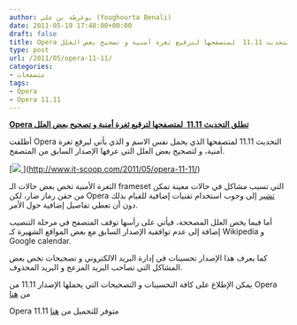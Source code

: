 ```yaml
---
author: يوغرطة بن علي (Youghourta Benali)
date: 2011-05-19 17:48:00+00:00
draft: false
title: Opera تطلق التحديث 11.11  لمتصفحها لترقيع ثغرة أمنية و تصحيح بعض العلل
type: post
url: /2011/05/opera-11-11/
categories:
- متصفحات
tags:
- Opera
- Opera 11.11
---
```


[**Opera تطلق التحديث 11.11  لمتصفحها لترقيع ثغرة أمنية و تصحيح بعض العلل**](http://www.it-scoop.com/2011/05/opera-11-11/)


أطلقت Opera التحديث 11.11 لمتصفحها الذي يحمل نفس الاسم و الذي يأتي ليرقع ثغرة أمنية، و لتصحيح بعض العلل التي عرفها الإصدار السابق من المتصفح.

[[![](http://www.it-scoop.com/wp-content/uploads/2011/05/Opera_512x512.png)
](http://www.it-scoop.com/2011/05/opera-11-11/)](http://www.it-scoop.com/2011/05/opera-11-11/)

الثغرة الأمنية تخص بعض حالات الـ frameset التي تسبب مشاكل في حالات معينة تمكن من حقن رماز ضار، لكن Opera [تشير](http://www.opera.com/support/kb/view/992/) إلى وجوب استخدام تقنيات إضافية للقيام بذلك دون أن تعطي تفاصيل إضافية حول الأمر.

أما فيما يخص العلل المصححة، فيأتي على رأسها توقف المتصفح في مرحلة التنصيب إضافة إلى عدم توافقية الإصدار السابق مع بعض المواقع الشهيرة كـ Wikipedia و Google calendar.

كما يعرف هذا الإصدار تحسينات في إدارة البريد الالكتروني و تصحيحات تخص بعض المشاكل التي تصاحب البريد المزعج و البريد المحذوف.

يمكن الإطلاع على كافة التحسينات و التصحيحات التي يحملها الإصدار 11.11 من Opera من [هنا](http://www.opera.com/docs/changelogs/windows/1111/)

Opera 11.11 متوفر للتحميل من [هنا](http://www.opera.com/browser/)
